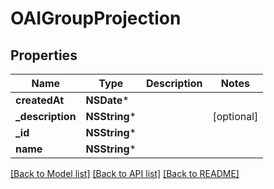 # OAIGroupProjection

## Properties
Name | Type | Description | Notes
------------ | ------------- | ------------- | -------------
**createdAt** | **NSDate*** |  | 
**_description** | **NSString*** |  | [optional] 
**_id** | **NSString*** |  | 
**name** | **NSString*** |  | 

[[Back to Model list]](../README.md#documentation-for-models) [[Back to API list]](../README.md#documentation-for-api-endpoints) [[Back to README]](../README.md)



